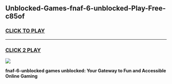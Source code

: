 
## Unblocked-Games-fnaf-6-unblocked-Play-Free-c85of
<h3>
<a href="https://premium76.site?title=fnaf-6-unblocked&ref=18A1">CLICK TO PLAY</a></h3>
<hr>

<h3>
<a href="https://premium76.site?title=fnaf-6-unblocked&ref=18A1">CLICK 2 PLAY</a>
  
</h3>

<a href="https://premium76.site?title=fnaf-6-unblocked&ref=18A1"><img src="https://clearcache.store/games.png"></a>


**fnaf-6-unblocked games unblocked: Your Gateway to Fun and Accessible Online Gaming**
